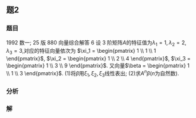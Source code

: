 ## 题2
### 题目
1992 数一; 25 版 880 向量综合解答 6 
设 3 阶矩阵$A$的特征值为$\lambda_1 = 1,\lambda_2 = 2,\lambda_3 = 3$,对应的特征向量依次为
$\xi_1 = \begin{pmatrix} 1 \\ 1 \\ 1 \end{pmatrix}$, $\xi_2 = \begin{pmatrix} 1 \\ 2 \\ 4 \end{pmatrix}$, $\xi_3 = \begin{pmatrix} 1 \\ 3 \\ 9 \end{pmatrix}$.
又向量$\beta = \begin{pmatrix} 1 \\ 1 \\ 3 \end{pmatrix}$.
(1)将$\beta$用$\xi_1,\xi_2,\xi_3$线性表出;
(2)求$A^n\beta$($n$为自然数).
### 分析

### 解